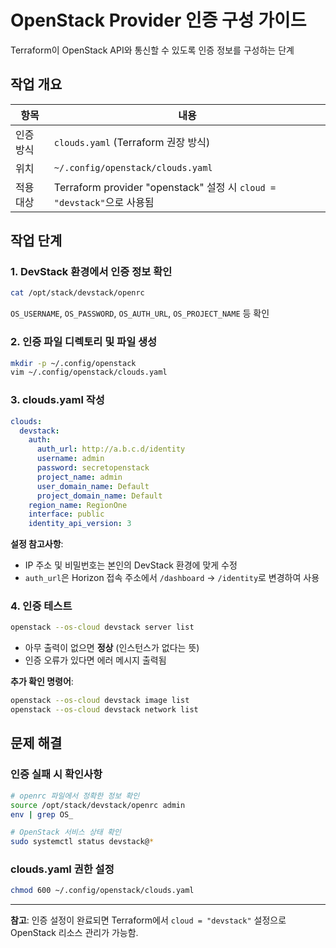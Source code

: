
# OpenStack Provider 인증 구성 가이드

Terraform이 OpenStack API와 통신할 수 있도록 인증 정보를 구성하는 단계

## 작업 개요

| 항목 | 내용 |
|------|------|
| 인증 방식 | `clouds.yaml` (Terraform 권장 방식) |
| 위치 | `~/.config/openstack/clouds.yaml` |
| 적용 대상 | Terraform provider "openstack" 설정 시 `cloud = "devstack"`으로 사용됨 |

## 작업 단계

### 1. DevStack 환경에서 인증 정보 확인

```bash
cat /opt/stack/devstack/openrc
```

`OS_USERNAME`, `OS_PASSWORD`, `OS_AUTH_URL`, `OS_PROJECT_NAME` 등 확인

### 2. 인증 파일 디렉토리 및 파일 생성

```bash
mkdir -p ~/.config/openstack
vim ~/.config/openstack/clouds.yaml
```

### 3. clouds.yaml 작성

```yaml
clouds:
  devstack:
    auth:
      auth_url: http://a.b.c.d/identity
      username: admin
      password: secretopenstack
      project_name: admin
      user_domain_name: Default
      project_domain_name: Default
    region_name: RegionOne
    interface: public
    identity_api_version: 3
```

**설정 참고사항**:
- IP 주소 및 비밀번호는 본인의 DevStack 환경에 맞게 수정
- `auth_url`은 Horizon 접속 주소에서 `/dashboard` → `/identity`로 변경하여 사용

### 4. 인증 테스트

```bash
openstack --os-cloud devstack server list
```

- 아무 출력이 없으면 **정상** (인스턴스가 없다는 뜻)
- 인증 오류가 있다면 에러 메시지 출력됨

**추가 확인 명령어**:
```bash
openstack --os-cloud devstack image list
openstack --os-cloud devstack network list
```

## 문제 해결

### 인증 실패 시 확인사항

```bash
# openrc 파일에서 정확한 정보 확인
source /opt/stack/devstack/openrc admin
env | grep OS_

# OpenStack 서비스 상태 확인
sudo systemctl status devstack@*
```

### clouds.yaml 권한 설정

```bash
chmod 600 ~/.config/openstack/clouds.yaml
```

---

**참고**: 인증 설정이 완료되면 Terraform에서 `cloud = "devstack"` 설정으로 OpenStack 리소스 관리가 가능함.
